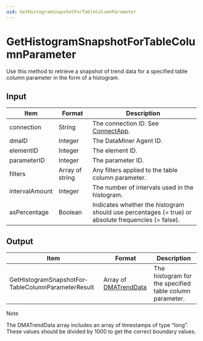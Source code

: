 ```yaml
---
uid: GetHistogramSnapshotForTableColumnParameter
---
```


# GetHistogramSnapshotForTableColumnParameter

Use this method to retrieve a snapshot of trend data for a specified table column parameter in the form of a histogram.

## Input

| Item           | Format          | Description                                                                                        |
|----------------|-----------------|----------------------------------------------------------------------------------------------------|
| connection     | String          | The connection ID. See [ConnectApp](xref:ConnectApp).                                              |
| dmaID          | Integer         | The DataMiner Agent ID.                                                                            |
| elementID      | Integer         | The element ID.                                                                                    |
| parameterID    | Integer         | The parameter ID.                                                                                  |
| filters        | Array of string | Any filters applied to the table column parameter.                                                 |
| intervalAmount | Integer         | The number of intervals used in the histogram.                                                     |
| asPercentage   | Boolean         | Indicates whether the histogram should use percentages (= true) or absolute frequencies (= false). |

## Output

| Item | Format | Description |
|--|--|--|
| GetHistogramSnapshotFor­TableColumnParameterResult | Array of [DMATrendData](xref:DMATrendData) | The histogram for the specified table column parameter. |

> [!NOTE]
> The DMATrendData array includes an array of timestamps of type “long”. These values should be divided by 1000 to get the correct boundary values.
